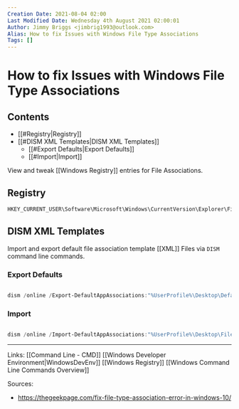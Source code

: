 ```yaml
---
Creation Date: 2021-08-04 02:00
Last Modified Date: Wednesday 4th August 2021 02:00:01
Author: Jimmy Briggs <jimbrig1993@outlook.com>
Alias: How to fix Issues with Windows File Type Associations
Tags: []
---
```


# How to fix Issues with Windows File Type Associations

## Contents

- [[#Registry|Registry]]
- [[#DISM XML Templates|DISM XML Templates]]
	- [[#Export Defaults|Export Defaults]]
	- [[#Import|Import]]


View and tweak [[Windows Registry]] entries for File Associations.

## Registry

```powershell
HKEY_CURRENT_USER\Software\Microsoft\Windows\CurrentVersion\Explorer\FileExts
```

## DISM XML Templates

Import and export default file association template [[XML]] Files via `DISM` command line commands.

### Export Defaults

```powershell

dism /online /Export-DefaultAppAssociations:"%UserProfile%\Desktop\DefaultAppAssociations.xml"

```

### Import

```powershell

dism /online /Import-DefaultAppAssociations:"%UserProfile%\Desktop\FileAssociations.xml"
```


***

Links: [[Command Line - CMD]]
[[Windows Developer Environment|WindowsDevEnv]]
[[Windows Registry]]
[[Windows Command Line Commands Overview]]

Sources:
-  https://thegeekpage.com/fix-file-type-association-error-in-windows-10/



